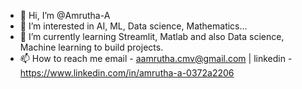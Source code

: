 - 👋 Hi, I’m @Amrutha-A
- 👀 I’m interested in AI, ML, Data science, Mathematics...
- 🌱 I’m currently learning Streamlit, Matlab and also Data science, Machine learning to build projects.
- 📫 How to reach me email - aamrutha.cmv@gmail.com | linkedin - https://www.linkedin.com/in/amrutha-a-0372a2206

<!---
Amrutha-A/Amrutha-A is a ✨ special ✨ repository because its `README.md` (this file) appears on your GitHub profile.
You can click the Preview link to take a look at your changes.
--->
